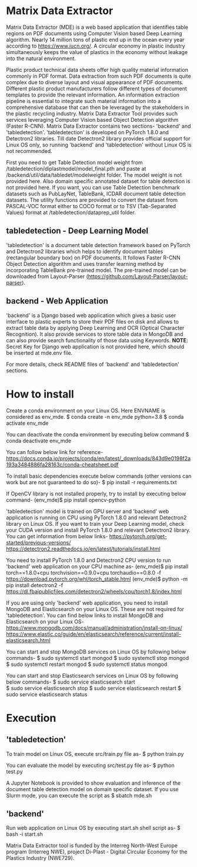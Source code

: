 # Matrix Data Extractor
Matrix Data Extractor (MDE) is a web based application that identifies table regions on PDF documents using Computer Vision based Deep Learning algorithm. Nearly 14 million tons of plastic end up in the ocean every year according to https://www.iucn.org/. A circular economy in plastic industry simultaneously keeps the value of plastics in the economy without leakage into the natural environment. 

Plastic product technical data sheets offer high quality material information commonly in PDF format. Data extraction from such PDF documents is quite complex due to diverse layout and visual appearance of PDF documents. Different plastic product manufacturers follow different types of document templates to provide the relevant information. An information extraction pipeline is essential to integrate such material information into a comprehensive database that can then be leveraged by the stakeholders in the plastic recycling industry. Matrix Data Extractor Tool provides such services leveraging Computer Vision based Object Detection algorithm (Faster R-CNN). Matrix Data Extractor contains two sections- 'backend' and 'tabledetection'. 'tabledetection' is developed on PyTorch 1.8.0 and Detectron2 libraries. Till date Detectron2 library provides official support for Linux OS only, so running 'backend' and 'tabledetection' without Linux OS is not recommended.

First you need to get Table Detection model weight from /tabledetection/diplastmodel/model_final.pth and paste at /backend/util/data/tabledet/modelweight folder. The model weight is not provided here. Also domain specific annotated dataset for table detection is not provided here. If you want, you can use Table Detection benchmark datasets such as PubLayNet, TableBank, ICDAR document table detection datasets. The utility functions are provided to convert the dataset from PASCAL-VOC format either to COCO format or to TSV (Tab-Separated Values) format at /tabledetection/dataprep_util folder. 

## tabledetection - Deep Learning Model
'tabledetection' is a document table detection framework based on PyTorch and Detectron2 libraries which helps to identify document tables (rectangular boundary box) on PDF documents. It follows Faster R-CNN Object Detection algorithm and uses transfer learning method by incorporating TableBank pre-trained model. The pre-trained model can be downloaded from Layout-Parser (https://github.com/Layout-Parser/layout-parser). 

## backend - Web Application
'backend' is a Django based web application which gives a basic user interface to plastic experts to store their PDF files on disk and allows to extract table data by applying Deep Learning and OCR (Optical Character Recognition). It also provide services to store table data in MongoDB and can also provide search functionality of those data using Keywords.
**NOTE**: Secret Key for Django web application is not provided here, which should be inserted at mde.env file. 

For more details, check README files of 'backend' and 'tabledetection' sections.

# How to install
Create a conda environment on your Linux OS. Here ENVNAME is considered as env_mde. 
$ conda create -n env_mde python=3.8
$ conda activate env_mde

You can deactivate the conda environment by executing below command
$ conda deactivate env_mde

You can follow below link for reference-
https://docs.conda.io/projects/conda/en/latest/_downloads/843d9e0198f2a193a3484886fa28163c/conda-cheatsheet.pdf 

To install basic dependencies execute below commands (other versions can work but are not guaranteed to do so)-
$ pip install -r requirements.txt

If OpenCV library is not installed properly, try to install by executing below command-
(env_mde)$ pip install opencv-python

'tabledetection' model is trained on GPU server and 'backend' web application is running on CPU using PyTorch 1.8.0 and relevant Detectron2 library on Linux OS. If you want to train your Deep Learning model, check your CUDA version and install PyTorch 1.8.0 and relevant Detectron2 library. You can get information from below links-
https://pytorch.org/get-started/previous-versions/
https://detectron2.readthedocs.io/en/latest/tutorials/install.html

You need to install PyTorch 1.8.0 and Detectron2 CPU version to run 'backend' web application on your CPU machine as-
(env_mde)$ pip install torch==1.8.0+cpu torchvision==0.9.0+cpu torchaudio==0.8.0 -f https://download.pytorch.org/whl/torch_stable.html
(env_mde)$ python -m pip install detectron2 -f https://dl.fbaipublicfiles.com/detectron2/wheels/cpu/torch1.8/index.html

If you are using only 'backend' web application, you need to install MongoDB and Elasticsearch on your Linux OS. These are not required for 'tabledetection'. You can find below links to install MongoDB and Elasticsearch on your Linux OS-
https://www.mongodb.com/docs/manual/administration/install-on-linux/
https://www.elastic.co/guide/en/elasticsearch/reference/current/install-elasticsearch.html

You can start and stop MongoDB services on Linux OS by following below commands-
$ sudo systemctl start mongod
$ sudo systemctl stop mongod
$ sudo systemctl restart mongod
$ sudo systemctl status mongod

You can start and stop Elasticsearch services on Linux OS by following below commands-
$ sudo service elasticsearch start	
$ sudo service elasticsearch stop
$ sudo service elasticsearch restart
$ sudo service elasticsearch status	

# Execution

## 'tabledetection'
To train model on Linux OS, execute src/train.py file as-
$ python train.py

You can evaluate the model by executing src/test.py file as-
$ python test.py

A Jupyter Notebook is provided to show evaluation and inference of the document table detection model on domain specific dataset. If you use Slurm mode, you can execute the script as 
$ sbatch mde.sh

## 'backend'
Run web application on Linux OS by executing start.sh shell script as-
$ bash -i start.sh 

Matrix Data Extractor tool is funded by the Interreg North-West Europe program (Interreg NWE), project Di-Plast - Digital Circular Economy for the Plastics Industry (NWE729).

